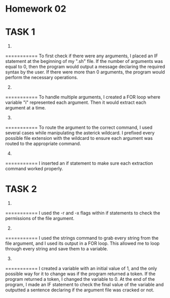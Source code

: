 Homework 02
===========

TASK 1
===========

1.
===========
To first check if there were any arguments, I placed an IF statement at the beginning of my ".sh" file. If the number of arguments was equal to 0, then the program would output a message declaring the required syntax by the user. If there were more than 0 arguments, the program would perform the necessary operations.

2.
===========
To handle multiple arguments, I created a FOR loop where variable "i" represented each argument. Then it would extract each argument at a time.

3.
===========
To route the argument to the correct command, I used several cases while manipulating the asterick wildcard. I prefixed every possible file extension with the wildcard to ensure each argument was routed to the appropriate command.

4.
===========
I inserted an if statement to make sure each extraction command worked properly.


TASK 2
===========

1.
===========
I used the -r and -x flags within if statements to check the permissions of the file argument.

2.
===========
I used the strings command to grab every string from the file argument, and I used its output in a FOR loop. This allowed me to loop through every string and save them to a variable.

3.
===========
I created a variable with an initial value of 1, and the only possible way for it to change was if the program returned a token. If the program returned a token, I changed the variable to 0. At the end of the program, I made an IF statement to check the final value of the variable and outputted a sentence declaring if the argument file was cracked or not.

